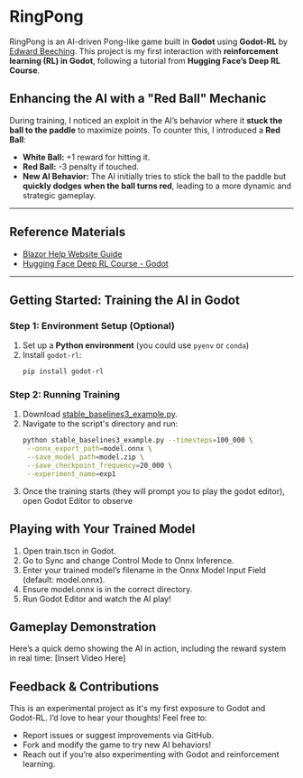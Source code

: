 # RingPong

RingPong is an AI-driven Pong-like game built in **Godot** using **Godot-RL** by [Edward Beeching](https://github.com/edbeeching/godot_rl_agents). This project is my first interaction with **reinforcement learning (RL) in Godot**, following a tutorial from **Hugging Face’s Deep RL Course**. 

## Enhancing the AI with a "Red Ball" Mechanic
During training, I noticed an exploit in the AI’s behavior where it **stuck the ball to the paddle** to maximize points. To counter this, I introduced a **Red Ball**:
- **White Ball:** +1 reward for hitting it.
- **Red Ball:** -3 penalty if touched.
- **New AI Behavior:** The AI initially tries to stick the ball to the paddle but **quickly dodges when the ball turns red**, leading to a more dynamic and strategic gameplay.

---

## Reference Materials
- [Blazor Help Website Guide](https://blazorhelpwebsite.com/ViewBlogPost/15069#:~:text=Open%20a%20Godot%204%20file,com%20and%20create%20a%20repository)
- [Hugging Face Deep RL Course - Godot](https://huggingface.co/learn/deep-rl-course/en/unitbonus3/godotrl)

---

## Getting Started: Training the AI in Godot
### **Step 1: Environment Setup (Optional)**
1. Set up a **Python environment** (you could use `pyenv` or `conda`)
2. Install `godot-rl`:
   ```sh
   pip install godot-rl
   ```
### **Step 2: Running Training**
1. Download [stable_baselines3_example.py](https://github.com/edbeeching/godot_rl_agents/blob/main/examples/stable_baselines3_example.py).
2. Navigate to the script's directory and run:
   ```sh
   python stable_baselines3_example.py --timesteps=100_000 \
    --onnx_export_path=model.onnx \
    --save_model_path=model.zip \
    --save_checkpoint_frequency=20_000 \
    --experiment_name=exp1
   ```
3. Once the training starts (they will prompt you to play the godot editor), open Godot Editor to observe

## Playing with Your Trained Model
1. Open train.tscn in Godot.
2. Go to Sync and change Control Mode to Onnx Inference.
3. Enter your trained model’s filename in the Onnx Model Input Field (default: model.onnx).
4. Ensure model.onnx is in the correct directory.
5. Run Godot Editor and watch the AI play!

## Gameplay Demonstration
Here’s a quick demo showing the AI in action, including the reward system in real time:
[Insert Video Here]

## Feedback & Contributions
This is an experimental project as it's my first exposure to Godot and Godot-RL. I’d love to hear your thoughts! Feel free to:
- Report issues or suggest improvements via GitHub.
- Fork and modify the game to try new AI behaviors!
- Reach out if you’re also experimenting with Godot and reinforcement learning.

